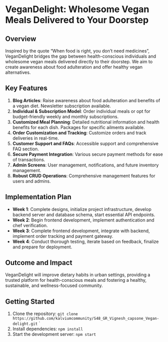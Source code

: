 # VeganDelight: Wholesome Vegan Meals Delivered to Your Doorstep

## Overview

Inspired by the quote “When food is right, you don’t need medicines”, VeganDelight bridges the gap between health-conscious individuals and wholesome vegan meals delivered directly to their doorstep. We aim to create awareness about food adulteration and offer healthy vegan alternatives.

## Key Features

1. **Blog Articles**: Raise awareness about food adulteration and benefits of a vegan diet. Newsletter subscription available.
2. **Individual & Subscription Model**: Order individual meals or opt for budget-friendly weekly and monthly subscriptions.
3. **Customized Meal Planning**: Detailed nutritional information and health benefits for each dish. Packages for specific ailments available.
4. **Order Customization and Tracking**: Customize orders and track deliveries in real-time.
5. **Customer Support and FAQs**: Accessible support and comprehensive FAQ section.
6. **Secure Payment Integration**: Various secure payment methods for ease of transactions.
7. **Admin Screens**: User management, notifications, and future inventory management.
8. **Robust CRUD Operations**: Comprehensive management features for users and admins.

## Implementation Plan

- **Week 1**: Complete designs, initialize project infrastructure, develop backend server and database schema, start essential API endpoints.
- **Week 2**: Begin frontend development, implement authentication and chef verification.
- **Week 3**: Complete frontend development, integrate with backend, implement order tracking and payment gateway.
- **Week 4**: Conduct thorough testing, iterate based on feedback, finalize and prepare for deployment.

## Outcome and Impact

VeganDelight will improve dietary habits in urban settings, providing a trusted platform for health-conscious meals and fostering a healthy, sustainable, and wellness-focused community.

## Getting Started

1. Clone the repository: `git clone https://github.com/kalviumcommunity/S48_GR_Vignesh_capsone_Vegan-delight.git`
   `
2. Install dependencies: `npm install`
3. Start the development server: `npm start`
